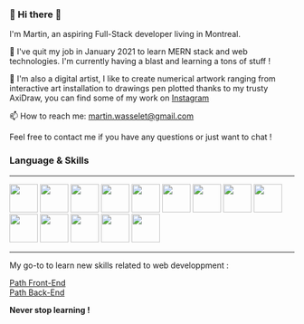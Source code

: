 ###  👋 Hi there 👋

I'm Martin, an aspiring Full-Stack developer living in Montreal.

🌱 I've quit my job in January 2021 to learn MERN stack and web technologies.
I'm currently having a blast and learning a tons of stuff !

🎨 I'm also a digital artist, I like to create numerical artwork ranging from interactive art installation to drawings pen plotted thanks to my trusty AxiDraw, you can find some of my work on [Instagram](https://www.instagram.com/croc0smos/)

 📫 How to reach me: martin.wasselet@gmail.com
 
 Feel free to contact me if you have any questions or just want to chat !
 
 ### Language & Skills
 
 ---
 
 <div>
 <img src='https://cdn.jsdelivr.net/gh/devicons/devicon/icons/javascript/javascript-plain.svg' width="50" height="50">
 <img src='https://cdn.jsdelivr.net/gh/devicons/devicon/icons/css3/css3-original.svg' width="50" height="50">
 <img src='https://cdn.jsdelivr.net/gh/devicons/devicon/icons/html5/html5-original.svg' width="50" height="50">
 <img src='https://cdn.jsdelivr.net/gh/devicons/devicon/icons/typescript/typescript-plain.svg' width="50" height="50">
  <img src='https://cdn.jsdelivr.net/gh/devicons/devicon/icons/mongodb/mongodb-original.svg' width="50" height="50">
 <img src='https://cdn.jsdelivr.net/gh/devicons/devicon/icons/mysql/mysql-original-wordmark.svg' width="50" height="50">
  <img src='https://cdn.jsdelivr.net/gh/devicons/devicon/icons/nodejs/nodejs-original.svg' width="50" height="50">
 <img src='https://cdn.jsdelivr.net/gh/devicons/devicon/icons/npm/npm-original-wordmark.svg' width="50" height="50"> 
 <img src='https://cdn.jsdelivr.net/gh/devicons/devicon/icons/vscode/vscode-original.svg' width="50" height="50">
  <img src='https://cdn.jsdelivr.net/gh/devicons/devicon/icons/gitlab/gitlab-original.svg' width="50" height="50">
 <img src='https://cdn.jsdelivr.net/gh/devicons/devicon/icons/react/react-original.svg' width="50" height="50">
<img src='https://cdn.jsdelivr.net/gh/devicons/devicon/icons/angularjs/angularjs-plain.svg' width="50" height="50">
                                                                       <img src='https://cdn.jsdelivr.net/gh/devicons/devicon/icons/express/express-original.svg' width="50" height="50">
 <img src='https://cdn.jsdelivr.net/gh/devicons/devicon/icons/git/git-original.svg' width="50" height="50">
</div>

   ---  
   
 My go-to to learn new skills related to web developpment :  
 
 [Path Front-End](https://roadmap.sh/frontend)  
 [Path Back-End](https://roadmap.sh/backend)
 
 **Never stop learning !**
<!--
**Maitre-Pangolin/maitre-pangolin** is a ✨ _special_ ✨ repository because its `README.md` (this file) appears on your GitHub profile.

Here are some ideas to get you started:

- 🔭 I’m currently working on ...
- 🌱 I’m currently learning ...
- 👯 I’m looking to collaborate on ...
- 🤔 I’m looking for help with ...
- 💬 Ask me about ...
- 📫 How to reach me: ...
- 😄 Pronouns: ...
- ⚡ Fun fact: ...
-->

